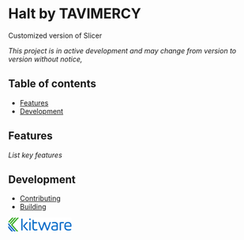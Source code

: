 # Halt by TAVIMERCY

Customized version of Slicer

_This project is in active development and may change from version to version without notice,_

## Table of contents

- [Features](#features)
- [Development](#development)

## Features

_List key features_

## Development

- [Contributing](CONTRIBUTING.md)
- [Building](BUILD.md)

![Halt by TAVIMERCY](Applications/HaltApp/Resources/Images/LogoFull.png?raw=true)

